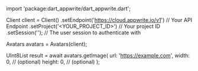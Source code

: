 import 'package:dart_appwrite/dart_appwrite.dart';

Client client = Client()
    .setEndpoint('https://cloud.appwrite.io/v1') // Your API Endpoint
    .setProject('&lt;YOUR_PROJECT_ID&gt;') // Your project ID
    .setSession(''); // The user session to authenticate with

Avatars avatars = Avatars(client);

UInt8List result = await avatars.getImage(
    url: 'https://example.com',
    width: 0, // (optional)
    height: 0, // (optional)
);
